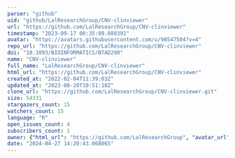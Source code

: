 ```yaml
---
parser: "github"
uid: "github/LalResearchGroup/CNV-clinviewer"
url: "https://github.com/LalResearchGroup/CNV-clinviewer"
timestamp: "2023-09-17 00:35:09.088391"
avatar: "https://avatars.githubusercontent.com/u/98547504?v=4"
repo_url: "https://github.com/LalResearchGroup/CNV-clinviewer"
doi: "10.1093/BIOINFORMATICS/BTAD290"
name: "CNV-clinviewer"
full_name: "LalResearchGroup/CNV-clinviewer"
html_url: "https://github.com/LalResearchGroup/CNV-clinviewer"
created_at: "2022-02-04T11:39:03Z"
updated_at: "2023-08-20T10:51:18Z"
clone_url: "https://github.com/LalResearchGroup/CNV-clinviewer.git"
size: 54331
stargazers_count: 15
watchers_count: 15
language: "R"
open_issues_count: 4
subscribers_count: 1
owner: {"html_url": "https://github.com/LalResearchGroup", "avatar_url": "https://avatars.githubusercontent.com/u/98547504?v=4", "login": "LalResearchGroup", "type": "Organization"}
date: "2024-04-27 14:20:43.068065"
---
```

